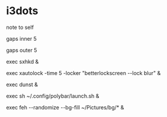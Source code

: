 # i3dots

note to self

gaps inner 5


gaps outer 5



exec sxhkd &



exec xautolock -time 5 -locker "betterlockscreen --lock blur" &



exec dunst &



exec sh ~/.config/polybar/launch.sh &



exec feh --randomize --bg-fill ~/Pictures/bg/* &


